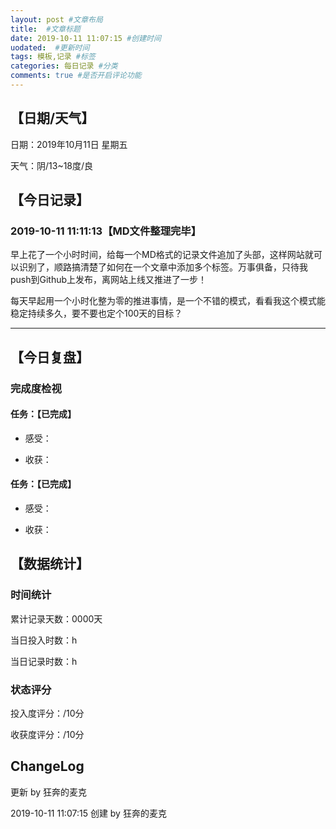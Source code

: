 ```yaml
---
layout: post #文章布局
title:  #文章标题
date: 2019-10-11 11:07:15 #创建时间
uodated:  #更新时间
tags: 模板,记录 #标签
categories: 每日记录 #分类
comments: true #是否开启评论功能
---
```


## 【日期/天气】
日期：2019年10月11日 星期五

天气：阴/13~18度/良

## 【今日记录】

### 2019-10-11 11:11:13【MD文件整理完毕】
早上花了一个小时时间，给每一个MD格式的记录文件追加了头部，这样网站就可以识别了，顺路搞清楚了如何在一个文章中添加多个标签。万事俱备，只待我push到Github上发布，离网站上线又推进了一步！

每天早起用一个小时化整为零的推进事情，是一个不错的模式，看看我这个模式能稳定持续多久，要不要也定个100天的目标？

---
## 【今日复盘】

### 完成度检视

#### 任务：【已完成】

* 感受：

* 收获：

#### 任务：【已完成】

* 感受：

* 收获：

## 【数据统计】

### 时间统计

累计记录天数：0000天

当日投入时数：h

当日记录时数：h

### 状态评分

投入度评分：/10分

收获度评分：/10分

## ChangeLog

 更新 by 狂奔的麦克

2019-10-11 11:07:15 创建 by 狂奔的麦克
